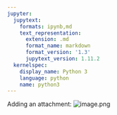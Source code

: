 ```yaml
---
jupyter:
  jupytext:
    formats: ipynb,md
    text_representation:
      extension: .md
      format_name: markdown
      format_version: '1.3'
      jupytext_version: 1.11.2
  kernelspec:
    display_name: Python 3
    language: python
    name: python3
---
```


Adding an attachment:
![image.png](attachment:c280a928-8f3f-4c05-9509-f74ac050f29e.png)
